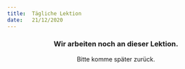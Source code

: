 ```yaml
---
title:  Tägliche Lektion
date:   21/12/2020
---
```


### <center>Wir arbeiten noch an dieser Lektion.</center>
<center>Bitte komme später zurück.</center>